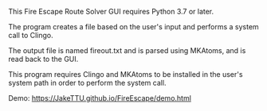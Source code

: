 This Fire Escape Route Solver GUI requires Python 3.7 or later.

The program creates a file based on the user's input and performs a system call to Clingo.

The output file is named fireout.txt and is parsed using MKAtoms, and is read back to the GUI.

This program requires Clingo and MKAtoms to be installed in the user's system path in order to perform the system call. 

Demo: https://JakeTTU.github.io/FireEscape/demo.html

